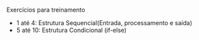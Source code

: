 Exercícios para treinamento

- 1 até 4: Estrutura Sequencial(Entrada, processamento e saída)
- 5 até 10: Estrutura Condicional (if-else)
